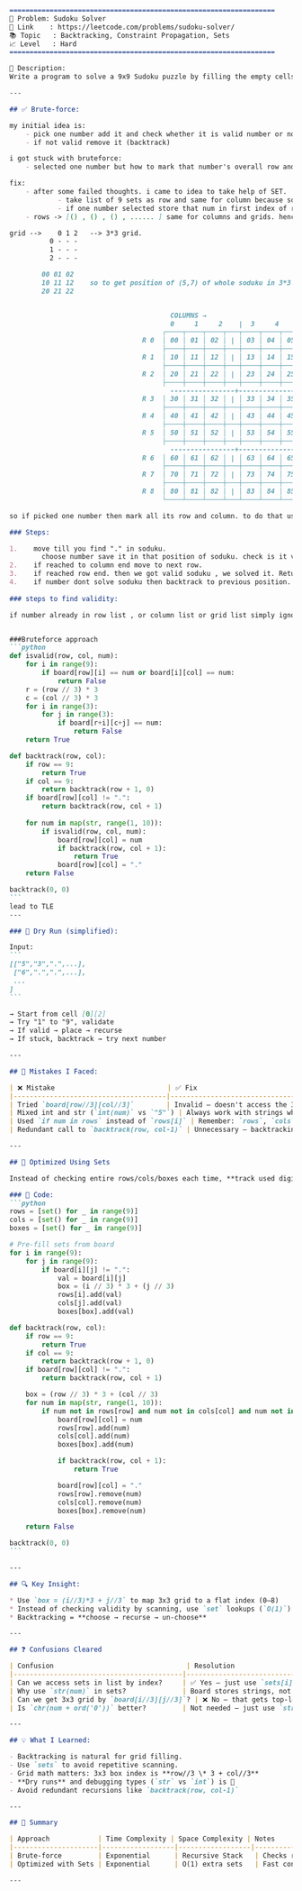 
````markdown
==================================================================
🧩 Problem: Sudoku Solver
🔗 Link    : https://leetcode.com/problems/sudoku-solver/
📚 Topic   : Backtracking, Constraint Propagation, Sets
📈 Level   : Hard
==================================================================

📄 Description:
Write a program to solve a 9x9 Sudoku puzzle by filling the empty cells ('.') such that each row, each column, and each 3x3 sub-box contains the digits 1-9 without repetition.

---

## ✅ Brute-force:

my initial idea is:
    - pick one number add it and check whether it is valid number or not.
    - if not valid remove it (backtrack)

i got stuck with bruteforce:
    - selected one number but how to mark that number's overall row and column.

fix:
    - after some failed thoughts. i came to idea to take help of SET.
            - take list of 9 sets as row and same for column because soduku is of 9*9. also for grid we have another approach. discuss it in dry run
            - if one number selected store that num in first index of row and column and grid.simply we got list of 9 sets which has unique numbers.
    - rows -> [() , () , () , ...... ] same for columns and grids. hence we can access it with indexes

grid -->    0 1 2   --> 3*3 grid.
          0 - - -
          1 - - -
          2 - - -

        00 01 02
        10 11 12    so to get position of (5,7) of whole soduku in 3*3 grid --> use row -> row//3 , column -> col//3. (because of 3*3 grid)
        20 21 22


                                        COLUMNS →
                                        0     1     2    |  3     4     5    |  6     7     8
                                      ┌────┬────┬────┬───┬────┬────┬────┬───┬────┬────┬────┐
                                 R 0  │ 00 │ 01 │ 02 │ | │ 03 │ 04 │ 05 │ | │ 06 │ 07 │ 08 │
                                      ├────┼────┼────┼───┼────┼────┼────┼───┼────┼────┼────┤
                                 R 1  │ 10 │ 11 │ 12 │ | │ 13 │ 14 │ 15 │ | │ 16 │ 17 │ 18 │
                                      ├────┼────┼────┼───┼────┼────┼────┼───┼────┼────┼────┤
                                 R 2  │ 20 │ 21 │ 22 │ | │ 23 │ 24 │ 25 │ | │ 26 │ 27 │ 28 │
                                      ├────┼────┼────┼───┼────┼────┼────┼───┼────┼────┼────┤
                                        ----------------+-----------------+----------------
                                 R 3  │ 30 │ 31 │ 32 │ | │ 33 │ 34 │ 35 │ | │ 36 │ 37 │ 38 │
                                      ├────┼────┼────┼───┼────┼────┼────┼───┼────┼────┼────┤
                                 R 4  │ 40 │ 41 │ 42 │ | │ 43 │ 44 │ 45 │ | │ 46 │ 47 │ 48 │
                                      ├────┼────┼────┼───┼────┼────┼────┼───┼────┼────┼────┤
                                 R 5  │ 50 │ 51 │ 52 │ | │ 53 │ 54 │ 55 │ | │ 56 │ 57 │ 58 │
                                      ├────┼────┼────┼───┼────┼────┼────┼───┼────┼────┼────┤
                                        ----------------+-----------------+----------------
                                 R 6  │ 60 │ 61 │ 62 │ | │ 63 │ 64 │ 65 │ | │ 66 │ 67 │ 68 │
                                      ├────┼────┼────┼───┼────┼────┼────┼───┼────┼────┼────┤
                                 R 7  │ 70 │ 71 │ 72 │ | │ 73 │ 74 │ 75 │ | │ 76 │ 77 │ 78 │
                                      ├────┼────┼────┼───┼────┼────┼────┼───┼────┼────┼────┤
                                 R 8  │ 80 │ 81 │ 82 │ | │ 83 │ 84 │ 85 │ | │ 86 │ 87 │ 88 │
                                      └────┴────┴────┴───┴────┴────┴────┴───┴────┴────┴────┘

so if picked one number then mark all its row and column. to do that use row set and column set and add that num to it.so can use uniques.

### Steps:

1.    move till you find "." in soduku.
        choose number save it in that position of soduku. check is it valid or not. if not move to next column.
2.    if reached to column end move to next row.
3.    if reached row end. then we got valid soduku , we solved it. Return outside.
4.    if number dont solve soduku then backtrack to previous position. by placing "." and also remove that number from lists.
                
### steps to find validity:

if number already in row list , or column list or grid list simply ignore it. and move to next.


###Bruteforce approach     
```python
def isvalid(row, col, num):
    for i in range(9):
        if board[row][i] == num or board[i][col] == num:
            return False
    r = (row // 3) * 3
    c = (col // 3) * 3
    for i in range(3):
        for j in range(3):
            if board[r+i][c+j] == num:
                return False
    return True

def backtrack(row, col):
    if row == 9:
        return True
    if col == 9:
        return backtrack(row + 1, 0)
    if board[row][col] != ".":
        return backtrack(row, col + 1)
    
    for num in map(str, range(1, 10)):
        if isvalid(row, col, num):
            board[row][col] = num
            if backtrack(row, col + 1):
                return True
            board[row][col] = "."
    return False

backtrack(0, 0)
```
lead to TLE
---

### 🧠 Dry Run (simplified):

Input:
```
[["5","3",".",...],
 ["6",".",".",...],
 ...
]
```

→ Start from cell [0][2]  
→ Try "1" to "9", validate  
→ If valid → place → recurse  
→ If stuck, backtrack → try next number

---

## 🛑 Mistakes I Faced:

| ❌ Mistake                            | ✅ Fix                                                   |
|--------------------------------------|----------------------------------------------------------|
| Tried `board[row//3][col//3]`        | Invalid — doesn't access the 3x3 box                     |
| Mixed int and str (`int(num)` vs `"5"`) | Always work with strings when comparing Sudoku cells    |
| Used `if num in rows` instead of `rows[i]` | Remember: `rows`, `cols`, `boxes` are list of sets     |
| Redundant call to `backtrack(row, col-1)` | Unnecessary — backtracking is handled via recursion     |

---

## 🚀 Optimized Using Sets

Instead of checking entire rows/cols/boxes each time, **track used digits in sets**.

### 🔧 Code:
```python
rows = [set() for _ in range(9)]
cols = [set() for _ in range(9)]
boxes = [set() for _ in range(9)]

# Pre-fill sets from board
for i in range(9):
    for j in range(9):
        if board[i][j] != ".":
            val = board[i][j]
            box = (i // 3) * 3 + (j // 3)
            rows[i].add(val)
            cols[j].add(val)
            boxes[box].add(val)

def backtrack(row, col):
    if row == 9:
        return True
    if col == 9:
        return backtrack(row + 1, 0)
    if board[row][col] != ".":
        return backtrack(row, col + 1)

    box = (row // 3) * 3 + (col // 3)
    for num in map(str, range(1, 10)):
        if num not in rows[row] and num not in cols[col] and num not in boxes[box]:
            board[row][col] = num
            rows[row].add(num)
            cols[col].add(num)
            boxes[box].add(num)

            if backtrack(row, col + 1):
                return True

            board[row][col] = "."
            rows[row].remove(num)
            cols[col].remove(num)
            boxes[box].remove(num)

    return False

backtrack(0, 0)
```

---

## 🔍 Key Insight:

* Use `box = (i//3)*3 + j//3` to map 3x3 grid to a flat index (0–8)
* Instead of checking validity by scanning, use `set` lookups (`O(1)`)
* Backtracking = **choose → recurse → un-choose**

---

## ❓ Confusions Cleared

| Confusion                                 | Resolution                                          |
|------------------------------------------|-----------------------------------------------------|
| Can we access sets in list by index?     | ✅ Yes — just use `sets[i]`                         |
| Why use `str(num)` in sets?              | Board stores strings, not integers                 |
| Can we get 3x3 grid by `board[i//3][j//3]`? | ❌ No — that gets top-left of subgrid, not all cells |
| Is `chr(num + ord('0'))` better?         | Not needed — just use `str(num)`                   |

---

## 💡 What I Learned:

- Backtracking is natural for grid filling.
- Use `sets` to avoid repetitive scanning.
- Grid math matters: 3x3 box index is **row//3 \* 3 + col//3**
- **Dry runs** and debugging types (`str` vs `int`) is 🔑
- Avoid redundant recursions like `backtrack(row, col-1)`

---

## 📌 Summary

| Approach            | Time Complexity | Space Complexity | Notes                                |
|---------------------|------------------|------------------|--------------------------------------|
| Brute-force         | Exponential      | Recursive Stack   | Checks row/col/box each time         |
| Optimized with Sets | Exponential      | O(1) extra sets   | Fast constraint propagation          |

---
````
